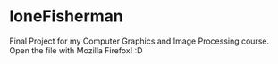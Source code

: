 # loneFisherman
Final Project for my Computer Graphics and Image Processing course.
Open the file with Mozilla Firefox! :D
